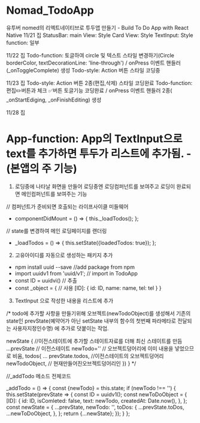 # Nomad_TodoApp
유투버 nomed의 리엑트네이티브로 투두앱 만들기 - Build To Do App with React Native
11/21 집
StatusBar:
main View: Style
Card View: Style
TextInput: Style function: 일부

11/22 집
Todo-function: 토글하여 circle 및 텍스트 스타일 변경하기(Circle borderColor, textDecorationLine: 'line-through') / onPress 이벤트 핸들러(_onToggleComplete) 생성
Todo-style: Action 버튼 스타일 코딩중

11/23 집
Todo-style: Action 버튼 2종(편집,삭제) 스타일 코딩완료
Todo-function: 편집✏️버튼과 체크 ✅버튼 토글기능 코딩완료 / onPress 이벤트 핸들러 2종( _onStartEdiging, _onFinishEditing) 생성

11/28 집
# App-function: App의 TextInput으로 text를 추가하면 투두가 리스트에 추가됨. - (본앱의 주 기능)

1. 로딩중에 나타날 화면을 만들어 로딩중엔 로딩컴퍼넌트를 보여주고 로딩이 완료되면 메인컴퍼넌트를 보여주는 기능

  // 컴퍼넌트가 준비되면 호출되는 라이프사이클 미들웨어
  - componentDidMount = () => {
      this._loadTodos();
    };

  // state를 변경하여 메인 로딩페이지를 랜더링
  - _loadTodos = () => {
      this.setState({loadedTodos: true});
    };

2. 고유아이디를 자동으로 생성하는 패키지 추가
 - npm install uuid --save //add package from npm
 - import uuidv1 from 'uuid/v1'; // import in TodoApp
 - const ID = uuidvi() // 추출
 - const _object = { // 사용
    [ID]: {
      id: ID,
      name: name,
      tel: tel
    }
  }

3. TextInput 으로 작성한 내용을 리스트에 추가

  /* todo에 추가할 사항을 만들기위해 오브젝트(newTodoObject)를 생성해서 
  기존의 state인 prevState(예약어가 아닌 setState 내부의 함수의 첫번째 파라메타로 전달되는 사용자지정인수명) 
  에 추가로 덧붙이는 작업.

  newState { //이전스테이트에 추가할 스테이트자료를 더해 최신 스테이트를 만듬
    ...prevState // 이전스테이트
    newTodo='' // 오브젝트덩어리에 이미 내용을 넣었으므로 비움,
    todos{ 
      ... prevState.todos, //이전스테이트의 오브젝트덩어리
      newTodoObject, //  현재만들어진오브젝트덩어리인
    })
  }
  */

  //_addTodo 메소드 전체코드
  
  _addTodo = () => {
      const {newTodo} = this.state;
      if (newTodo !== '') {
        this.setState(prevState => {
          const ID = uuidv1();
          const newToDoObject = {
            [ID]: {
              id: ID,
              isComleted: false,
              text: newTodo,
              createdAt: Date.now(),
            },
          };
          const newState = {
            ...prevState,
            newTodo: '',
            toDos: {
              ...prevState.toDos,
              ...newToDoObject,
            },
          };
          return {...newState};
        });
      }
    };